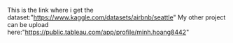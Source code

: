 This is the link where i get the dataset:"https://www.kaggle.com/datasets/airbnb/seattle"
My other project can be upload here:"https://public.tableau.com/app/profile/minh.hoang8442"

